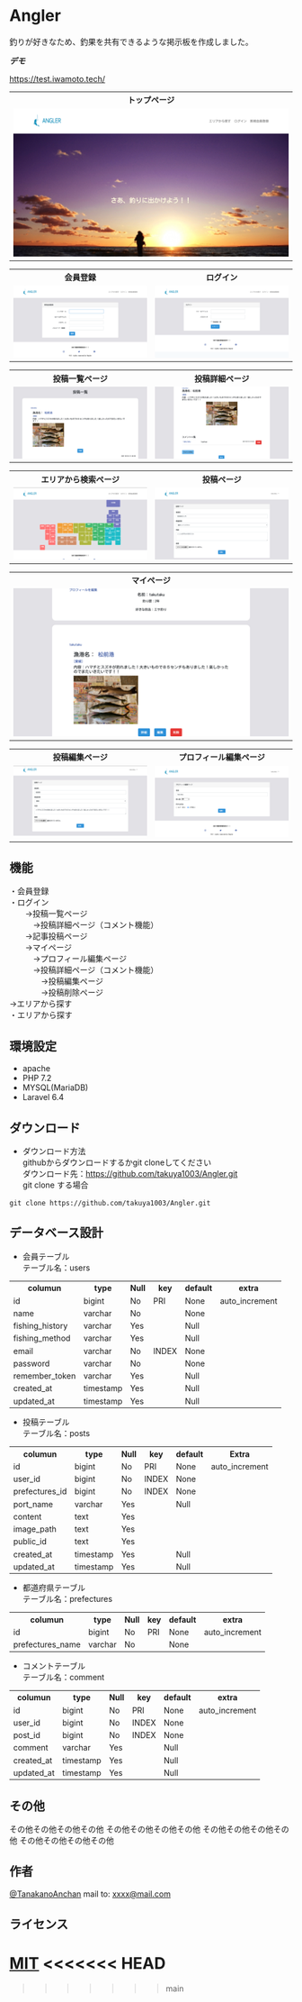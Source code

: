 # Angler
 
釣りが好きなため、釣果を共有できるような掲示板を作成しました。
 
***デモ***
 
https://test.iwamoto.tech/

<table>
 <tr>
  <th>トップページ</th>
 </tr> 
 <tr>
  <td><img src="/readme_img/top.png" widht="" height=""></td>
 </tr>
</table>

<table>
 <tr>
  <th>会員登録</th>
  <th>ログイン</th>
 </tr> 
 <tr>
  <td><img src="/readme_img/sighup.png" widht="" height=""></td>
  <td><img src="/readme_img/login.png" widht="" height=""></td>
 </tr>
</table>

<table>
 <tr>
  <th>投稿一覧ページ</th>
  <th>投稿詳細ページ</th>
 </tr> 
 <tr>
  <td><img src="/readme_img/timeline.png" widht="" height=""></td>
  <td><img src="/readme_img/post_detail.png" widht="" height=""></td>
 </tr>
</table>

<table>
 <tr>
  <th>エリアから検索ページ</th>
  <th>投稿ページ</th>
 </tr> 
 <tr>
  <td><img src="/readme_img/area.png" widht="" height=""></td>
  <td><img src="/readme_img/post.png" widht="" height=""></td>
 </tr>
</table>

<table>
 <tr>
  <th>マイページ</th>
 </tr> 
 <tr>
  <td><img src="/readme_img/mypage.png" widht="" height=""></td>
 </tr>
</table>

<table>
 <tr>
  <th>投稿編集ページ</th>
  <th>プロフィール編集ページ</th>
 </tr> 
 <tr>
  <td><img src="/readme_img/post_edit.png" widht="" height=""></td>
  <td><img src="/readme_img/user_edit.png" widht="" height=""></td>
 </tr>
</table>







## 機能

・会員登録<br>
・ログイン<br>
　　->投稿一覧ページ<br>
  　　　->投稿詳細ページ（コメント機能）<br>
　　->記事投稿ページ<br>
　　->マイページ<br>
  　　　->プロフィール編集ページ<br>
  　　　->投稿詳細ページ（コメント機能）<br>
　　　　->投稿編集ページ<br>
　　　　->投稿削除ページ<br>
    ->エリアから探す<br>
・エリアから探す<br>
  
 
## 環境設定
 
- apache
- PHP 7.2
- MYSQL(MariaDB)
- Laravel 6.4
 
 
## ダウンロード

- ダウンロード方法<br>
githubからダウンロードするかgit cloneしてください<br>
ダウンロード先：https://github.com/takuya1003/Angler.git<br>
git clone する場合<br>
```
git clone https://github.com/takuya1003/Angler.git
```
 
## データベース設計
- 会員テーブル<br>
テーブル名：users
<table>
 <tr>
  <th>columun</th>
  <th>type</th>
  <th>Null</th>
  <th>key</th>
  <th>default</th>
  <th>extra</th>
 </tr> 
 <tr>
  <td>id</td>
  <td>bigint</td>
  <td>No</td>
  <td>PRI</td>
  <td>None</td>
  <td>auto_increment</td>
 </tr>
 <tr>
  <td>name</td>
  <td>varchar</td>
  <td>No</td>
  <td></td>
  <td>None</td>
  <td></td>
 </tr>
 <tr>
  <td>fishing_history</td>
  <td>varchar</td>
  <td>Yes</td>
  <td></td>
  <td>Null</td>
  <td></td>
 </tr> 
 <tr>
  <td>fishing_method</td>
  <td>varchar</td>
  <td>Yes</td>
  <td></td>
  <td>Null</td>
  <td></td>
 </tr> 
 <tr>
  <td>email</td>
  <td>varchar</td>
  <td>No</td>
  <td>INDEX</td>
  <td>None</td>
  <td></td>
 </tr> 
 <tr>
  <td>password</td>
  <td>varchar</td>
  <td>No</td>
  <td></td>
  <td>None</td>
  <td></td>
 </tr> 
 <tr>
  <td>remember_token</td>
  <td>varchar</td>
  <td>Yes</td>
  <td></td>
  <td>Null</td>
  <td></td>
 </tr> 
  <tr>
  <td>created_at</td>
  <td>timestamp</td>
  <td>Yes</td>
  <td></td>
  <td>Null</td>
  <td></td> 
 </tr> 
 <tr>
  <td>updated_at</td>
  <td>timestamp</td>
  <td>Yes</td>
  <td></td>
  <td>Null</td>
  <td></td>
 </tr> 
</table>

- 投稿テーブル<br>
 テーブル名：posts
<table>
 <tr>
  <th>columun</th>
  <th>type</th>
  <th>Null</th>
  <th>key</th>
  <th>default</th>
  <th>Extra</th>
 </tr> 
 <tr>
  <td>id</td>
  <td>bigint</td>
  <td>No</td>
  <td>PRI</td>
  <td>None</td>
  <td>auto_increment</td>
 </tr>
 <tr>
  <td>user_id</td>
  <td>bigint</td>
  <td>No</td>
  <td>INDEX</td>
  <td>None</td>
  <td></td>
 </tr>
 <tr>
  <td>prefectures_id</td>
  <td>bigint</td>
  <td>No</td>
  <td>INDEX</td>
  <td>None</td>
  <td></td>
 </tr> 
 <tr>
  <td>port_name</td>
  <td>varchar</td>
  <td>Yes</td>
  <td></td>
  <td>Null</td>
  <td></td>
 </tr> 
 <tr>
  <td>content</td>
  <td>text</td>
  <td>Yes</td>
  <td></td>
  <td></td>
  <td></td>
 </tr> 
 <tr>
  <td>image_path</td>
  <td>text</td>
  <td>Yes</td>
  <td></td>
  <td></td>
  <td></td>
 </tr> 
 <tr>
  <td>public_id</td>
  <td>text</td>
  <td>Yes</td>
  <td></td>
  <td></td>
  <td></td>
 </tr> 
  <tr>
  <td>created_at</td>
  <td>timestamp</td>
  <td>Yes</td>
  <td></td>
  <td>Null</td>
  <td></td> 
 </tr> 
 <tr>
  <td>updated_at</td>
  <td>timestamp</td>
  <td>Yes</td>
  <td></td>
  <td>Null</td>
  <td></td>
 </tr> 
</table>

- 都道府県テーブル<br>
  テーブル名：prefectures
<table>
 <tr>
  <th>columun</th>
  <th>type</th>
  <th>Null</th>
  <th>key</th>
  <th>default</th>
  <th>extra</th>
 </tr> 
 <tr>
  <td>id</td>
  <td>bigint</td>
  <td>No</td>
  <td>PRI</td>
  <td>None</td>
  <td>auto_increment</td>
 </tr>
 <tr>
  <td>prefectures_name</td>
  <td>varchar</td>
  <td>No</td>
  <td></td>
  <td>None</td>
  <td></td>
 </tr>
</table>

- コメントテーブル<br>
テーブル名：comment
 <table>
 <tr>
  <th>columun</th>
  <th>type</th>
  <th>Null</th>
  <th>key</th>
  <th>default</th>
  <th>extra</th>
 </tr> 
 <tr>
  <td>id</td>
  <td>bigint</td>
  <td>No</td>
  <td>PRI</td>
  <td>None</td>
  <td>auto_increment</td>
 </tr>
 <tr>
  <td>user_id</td>
  <td>bigint</td>
  <td>No</td>
  <td>INDEX</td>
  <td>None</td>
  <td></td>
 </tr>
 <tr>
  <td>post_id</td>
  <td>bigint</td>
  <td>No</td>
  <td>INDEX</td>
  <td>None</td>
  <td></td>
 </tr> 
 <tr>
  <td>comment</td>
  <td>varchar</td>
  <td>Yes</td>
  <td></td>
  <td>Null</td>
  <td></td>
 </tr> 
  <tr>
  <td>created_at</td>
  <td>timestamp</td>
  <td>Yes</td>
  <td></td>
  <td>Null</td>
  <td></td> 
 </tr> 
 <tr>
  <td>updated_at</td>
  <td>timestamp</td>
  <td>Yes</td>
  <td></td>
  <td>Null</td>
  <td></td>
 </tr> 
</table>

 
## その他
 
その他その他その他その他
その他その他その他その他
その他その他その他その他
その他その他その他その他
 
## 作者
 
[@TanakanoAnchan](https://twitter.com/TanakanoAnchan)
mail to: xxxx@mail.com
 
## ライセンス
 
[MIT](http://TomoakiTANAKA.mit-license.org)</blockquote>
<<<<<<< HEAD
=======

>>>>>>> main
